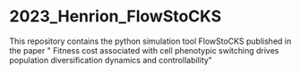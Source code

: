 # 2023_Henrion_FlowStoCKS
This repository contains the python simulation tool FlowStoCKS published in the paper " Fitness cost associated with cell phenotypic switching drives population diversification dynamics and controllability"
